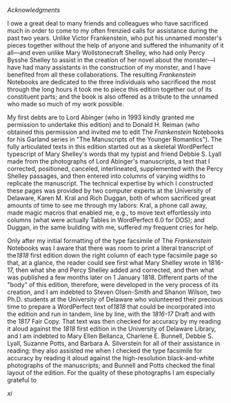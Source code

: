 *Acknowledgments*

I owe a great deal to many friends and colleagues who have sacrificed
much in order to come to my often frenzied calls for assistance during
the past two years. Unlike Victor Frankenstein, who put his unnamed
monster's pieces together without the help of anyone and suffered the
inhumanity of it all—and even unlike Mary Wollstonecraft Shelley, who
had only Percy Bysshe Shelley to assist in the creation of her novel
about the monster—I have had many assistants in the construction of my
monster, and I have benefited from all these collaborations. The
resulting *Frankenstein* Notebooks are dedicated to the three
individuals who sacrificed the most through the long hours it took me to
piece this edition together out of its constituent parts; and the book
is also offered as a tribute to the unnamed who made so much of my work
possible.

My first debts are to Lord Abinger (who in 1993 kindly granted me
permission to undertake this edition) and to Donald H. Reiman (who
obtained this permission and invited me to edit The *Frankenstein*
Notebooks for his Garland series in "The Manuscripts of the Younger
Romantics"). The fully articulated texts in this edition started out as
a skeletal WordPerfect typescript of Mary Shelley's words that my typist
and friend Debbie S. Lyall made from the photographs of Lord Abinger's
manuscripts, a text that I corrected, positioned, canceled,
interlineated, supplemented with the Percy Shelley passages, and then
entered into columns of varying widths to replicate the manuscript. The
technical expertise by which I constructed these pages was provided by
two computer experts at the University of Delaware, Karen M. Kral and
Rich Duggan, both of whom sacrificed great amounts of time to see me
through my labors: Kral, a phone call away, made magic macros that
enabled me, e.g., to move text effortlessly into columns (what were
actually Tables in WordPerfect 6.0 for DOS); and Duggan, in the same
building with me, suffered my frequent cries for help.

Only after my initial formatting of the type facsimile of The
*Frankenstein* Notebooks was I aware that there was room to print a
literal transcript of the*1818* first edition down the right column of
each type facsimile page so that, at a glance, the reader could see
first what Mary Shelley wrote in 1816-17, then what she and Percy
Shelley added and corrected, and then what was published a few months
later on 1 January 1818. Different parts of the "body" of this edition,
therefore, were developed in the very process of its creation, and I am
indebted to Steven Olsen-Smith and Shanon Wilson, two Ph.D. students at
the University of Delaware who volunteered their precious time to
prepare a WordPerfect text of*1818* that could be incorporated into the
edition and run in tandem, line by line, with the *1816-17* Draft and
with the *1817* Fair Copy. That text was then checked for accuracy by my
reading it aloud against the *1818* first edition in the University of
Delaware Library, and I am indebted to Mary Ellen Bellanca, Charlene E.
Bunnell, Debbie S. Lyall, Suzanne Potts, and Barbara A. Silverstein for
all of their assistance in reading: they also assisted me when I checked
the type facsimile for accuracy by reading it aloud against the
high-resolution black-and-white photographs of the manuscripts; and
Bunnell and Potts checked the final layout of the edition. For the
quality of these photographs I am especially grateful to

*xi*


